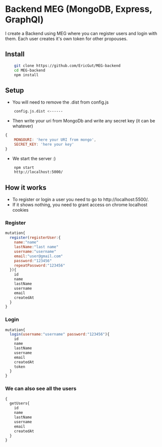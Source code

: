 # Backend MEG (MongoDB, Express, GraphQl)

I create a Backend using MEG where you can register users and login with them.
Each user creates it's own token for other propouses.

## Install

```bash
    git clone https://github.com/EricGut/MEG-backend
    cd MEG-backend
    npm install
```

## Setup

- You will need to remove the .dist from config.js

```bash
    config.js.dist <------
```

- Then write your uri from MongoDb and write any secret key (it can be whatever)

```javascript
{
    MONGOURI: 'here your URI from mongo',
    SECRET_KEY: 'here your key'
}
```

- We start the server :)

```bash
    npm start
    http://localhost:5000/
```

## How it works

- To register or login a user you need to go to http://localhost:5500/.
- If it shows nothing, you need to grant access on chrome localhost cookies

### Register

```javascript
mutation{
  register(registerUser:{
    name:"name"
    lastName:"last name"
    username:"username"
    email:"user@gmail.com"
    password:"123456"
    repeatPassword:"123456"
  }){
    id
    name
    lastName
    username
    email
    createdAt
  }
}
```

### Login

```javascript
mutation{
  login(username:"username" password:"123456"){
    id
    name
    lastName
    username
    email
    createdAt
    token
  }
}
```

### We can also see all the users

```javascript
{
  getUsers{
    id
    name
    lastName
    username
    email
    createdAt
  }
}
```
